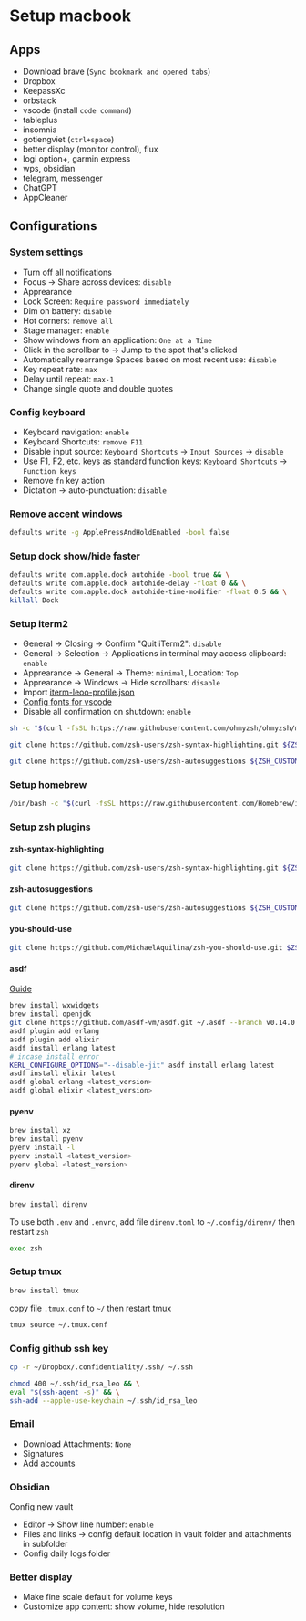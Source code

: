# Setup macbook

## Apps

- Download brave (`Sync bookmark and opened tabs`)
- Dropbox
- KeepassXc
- orbstack
- vscode (install `code command`)
- tableplus
- insomnia
- gotiengviet (`ctrl+space`)
- better display (monitor control), flux
- logi option+, garmin express
- wps, obsidian
- telegram, messenger
- ChatGPT
- AppCleaner

## Configurations

### System settings

- Turn off all notifications
- Focus &rarr; Share across devices: `disable`
- Apprearance
- Lock Screen: `Require password immediately`
- Dim on battery: `disable`
- Hot corners: `remove all`
- Stage manager: `enable`
- Show windows from an application: `One at a Time`
- Click in the scrollbar to &rarr; Jump to the spot that's clicked
- Automatically rearrange Spaces based on most recent use: `disable`
- Key repeat rate: `max`
- Delay until repeat: `max-1`
- Change single quote and double quotes

### Config keyboard

- Keyboard navigation: `enable`
- Keyboard Shortcuts: `remove F11`
- Disable input source: `Keyboard Shortcuts` &rarr; `Input Sources` &rarr; `disable`
- Use F1, F2, etc. keys as standard function keys: `Keyboard Shortcuts` &rarr; `Function keys`
- Remove `fn` key action
- Dictation &rarr; auto-punctuation: `disable`

### Remove accent windows

```bash
defaults write -g ApplePressAndHoldEnabled -bool false
```

### Setup dock show/hide faster

```bash
defaults write com.apple.dock autohide -bool true && \
defaults write com.apple.dock autohide-delay -float 0 && \
defaults write com.apple.dock autohide-time-modifier -float 0.5 && \
killall Dock
```

### Setup iterm2

- General &rarr; Closing &rarr; Confirm "Quit iTerm2": `disable`
- General &rarr; Selection &rarr; Applications in terminal may access clipboard: `enable`
- Apprearance &rarr; General &rarr; Theme: `minimal`, Location: `Top`
- Apprearance &rarr; Windows &rarr; Hide scrollbars: `disable`
- Import [iterm-leoo-profile.json](./iterm-leoo-profile.json)
- [Config fonts for vscode](https://github.com/romkatv/powerlevel10k/issues/671)
- Disable all confirmation on shutdown: `enable`

```bash
sh -c "$(curl -fsSL https://raw.githubusercontent.com/ohmyzsh/ohmyzsh/master/tools/install.sh)"
```

```bash
git clone https://github.com/zsh-users/zsh-syntax-highlighting.git ${ZSH_CUSTOM:-~/.oh-my-zsh/custom}/plugins/zsh-syntax-highlighting
```

```bash
git clone https://github.com/zsh-users/zsh-autosuggestions ${ZSH_CUSTOM:-~/.oh-my-zsh/custom}/plugins/zsh-autosuggestions
```

### Setup homebrew

```bash
/bin/bash -c "$(curl -fsSL https://raw.githubusercontent.com/Homebrew/install/HEAD/install.sh)"
```

### Setup zsh plugins

#### zsh-syntax-highlighting

```bash
git clone https://github.com/zsh-users/zsh-syntax-highlighting.git ${ZSH_CUSTOM:-~/.oh-my-zsh/custom}/plugins/zsh-syntax-highlighting
```

#### zsh-autosuggestions

```bash
git clone https://github.com/zsh-users/zsh-autosuggestions ${ZSH_CUSTOM:-~/.oh-my-zsh/custom}/plugins/zsh-autosuggestions
```

#### you-should-use

```bash
git clone https://github.com/MichaelAquilina/zsh-you-should-use.git $ZSH_CUSTOM/plugins/you-should-use
```

#### asdf

[Guide](https://asdf-vm.com/guide/getting-started.html)

```bash
brew install wxwidgets
brew install openjdk
git clone https://github.com/asdf-vm/asdf.git ~/.asdf --branch v0.14.0
asdf plugin add erlang
asdf plugin add elixir
asdf install erlang latest
# incase install error
KERL_CONFIGURE_OPTIONS="--disable-jit" asdf install erlang latest
asdf install elixir latest
asdf global erlang <latest_version>
asdf global elixir <latest_version>
```

#### pyenv

```bash
brew install xz
brew install pyenv
pyenv install -l
pyenv install <latest_version>
pyenv global <latest_version>
```

#### direnv

```bash
brew install direnv
```

To use both `.env` and `.envrc`, add file `direnv.toml` to `~/.config/direnv/` then restart `zsh`

```bash
exec zsh
```

### Setup tmux

```bash
brew install tmux
```

copy file `.tmux.conf` to `~/` then restart tmux

```bash
tmux source ~/.tmux.conf
```

### Config github ssh key

```bash
cp -r ~/Dropbox/.confidentiality/.ssh/ ~/.ssh
```

```bash
chmod 400 ~/.ssh/id_rsa_leo && \
eval "$(ssh-agent -s)" && \
ssh-add --apple-use-keychain ~/.ssh/id_rsa_leo
```

### Email

- Download Attachments: `None`
- Signatures
- Add accounts

### Obsidian

Config new vault

- Editor &rarr; Show line number: `enable`
- Files and links &rarr; config default location in vault folder and attachments in subfolder
- Config daily logs folder

### Better display

- Make fine scale default for volume keys
- Customize app content: show volume, hide resolution
